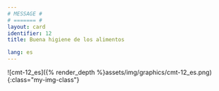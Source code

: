 ```yaml
---
# MESSAGE #
# ======= #
layout: card
identifier: 12
title: Buena higiene de los alimentos

lang: es
---
```


![cmt-12_es]({% render_depth %}assets/img/graphics/cmt-12_es.png){:class="my-img-class"}

